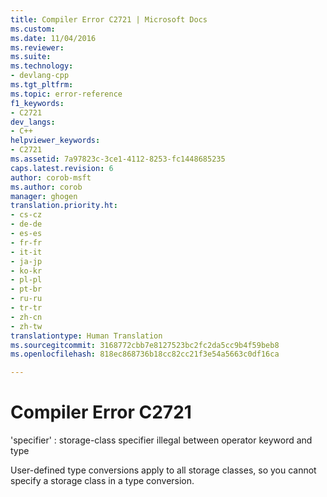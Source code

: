 ```yaml
---
title: Compiler Error C2721 | Microsoft Docs
ms.custom: 
ms.date: 11/04/2016
ms.reviewer: 
ms.suite: 
ms.technology:
- devlang-cpp
ms.tgt_pltfrm: 
ms.topic: error-reference
f1_keywords:
- C2721
dev_langs:
- C++
helpviewer_keywords:
- C2721
ms.assetid: 7a97823c-3ce1-4112-8253-fc1448685235
caps.latest.revision: 6
author: corob-msft
ms.author: corob
manager: ghogen
translation.priority.ht:
- cs-cz
- de-de
- es-es
- fr-fr
- it-it
- ja-jp
- ko-kr
- pl-pl
- pt-br
- ru-ru
- tr-tr
- zh-cn
- zh-tw
translationtype: Human Translation
ms.sourcegitcommit: 3168772cbb7e8127523bc2fc2da5cc9b4f59beb8
ms.openlocfilehash: 818ec868736b18cc82cc21f3e54a5663c0df16ca

---
```

# Compiler Error C2721
'specifier' : storage-class specifier illegal between operator keyword and type  
  
 User-defined type conversions apply to all storage classes, so you cannot specify a storage class in a type conversion.


<!--HONumber=Jan17_HO1-->


